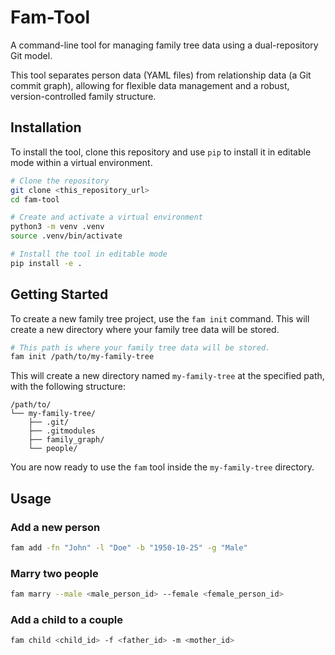 # Fam-Tool

A command-line tool for managing family tree data using a dual-repository Git model.

This tool separates person data (YAML files) from relationship data (a Git commit graph), allowing for flexible data management and a robust, version-controlled family structure.

## Installation

To install the tool, clone this repository and use `pip` to install it in editable mode within a virtual environment.

```bash
# Clone the repository
git clone <this_repository_url>
cd fam-tool

# Create and activate a virtual environment
python3 -m venv .venv
source .venv/bin/activate

# Install the tool in editable mode
pip install -e .
```

## Getting Started

To create a new family tree project, use the `fam init` command. This will create a new directory where your family tree data will be stored.

```bash
# This path is where your family tree data will be stored.
fam init /path/to/my-family-tree
```

This will create a new directory named `my-family-tree` at the specified path, with the following structure:

```
/path/to/
└── my-family-tree/
    ├── .git/
    ├── .gitmodules
    ├── family_graph/
    └── people/
```

You are now ready to use the `fam` tool inside the `my-family-tree` directory.

## Usage

### Add a new person

```bash
fam add -fn "John" -l "Doe" -b "1950-10-25" -g "Male"
```

### Marry two people

```bash
fam marry --male <male_person_id> --female <female_person_id>
```

### Add a child to a couple

```bash
fam child <child_id> -f <father_id> -m <mother_id>
```
